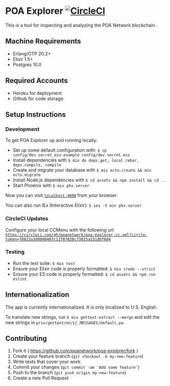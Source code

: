 # POA Explorer [![CircleCI](https://circleci.com/gh/poanetwork/poa-explorer.svg?style=svg&circle-token=f8823a3d0090407c11f87028c73015a331dbf604)](https://circleci.com/gh/poanetwork/poa-explorer)

This is a tool for inspecting and analyzing the POA Network blockchain.


## Machine Requirements

* Erlang/OTP 20.2+
* Elixir 1.5+
* Postgres 10.0


## Required Accounts

* Heroku for deployment
* Github for code storage


## Setup Instructions

### Development

To get POA Explorer up and running locally:

  * Set up some default configuration with: `$ cp config/dev.secret.esx.example config/dev.secret.esx`
  * Install dependencies with `$ mix do deps.get, local.rebar, deps.compile, compile`
  * Create and migrate your database with `$ mix ecto.create && mix ecto.migrate`
  * Install Node.js dependencies with `$ cd assets && npm install && cd ..`
  * Start Phoenix with `$ mix phx.server`

Now you can visit [`localhost:4000`](http://localhost:4000) from your browser.

You can also run IEx (Interactive Elixir): `$ iex -S mix phx.server`

### CircleCI Updates

Configure your local CCMenu with the following url: [`https://circleci.com/gh/poanetwork/poa-explorer.cc.xml?circle-token=f8823a3d0090407c11f87028c73015a331dbf604`](https://circleci.com/gh/poanetwork/poa-explorer.cc.xml?circle-token=f8823a3d0090407c11f87028c73015a331dbf604)

### Testing

  * Run the test suite: `$ mix test`
  * Ensure your Elixir code is properly formatted: `$ mix credo --strict`
  * Ensure your ES code is properly formatted: `$ cd assets && npm run eslint`


## Internationalization

The app is currently internationalized. It is only localized to U.S. English.

To translate new strings, run `$ mix gettext.extract --merge` and edit the new strings in `priv/gettext/en/LC_MESSAGES/default.po`.

## Contributing

1. Fork it ( https://github.com/poanetwork/poa-explorer/fork )
2. Create your feature branch (`git checkout -b my-new-feature`)
3. Write tests that cover your work
4. Commit your changes (`git commit -am 'Add some feature'`)
5. Push to the branch (`git push origin my-new-feature`)
6. Create a new Pull Request
